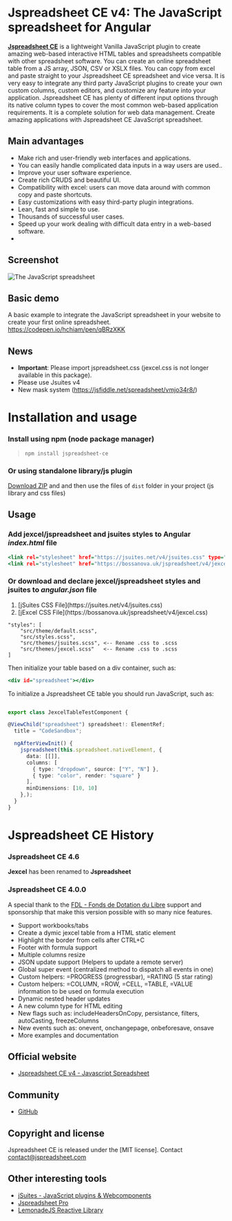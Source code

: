# Jspreadsheet CE v4: The JavaScript spreadsheet for Angular

[**Jspreadsheet CE**](https://bossanova.uk/jspreadsheet/v4/) is a lightweight Vanilla JavaScript plugin to create amazing web-based interactive HTML tables and spreadsheets compatible
with other spreadsheet software. You can create an online spreadsheet table from a JS array,
JSON, CSV or XSLX files. You can copy from excel and paste straight to your Jspreadsheet CE spreadsheet and vice versa.
It is very easy to integrate any third party JavaScript plugins to create your own custom columns, custom editors, and customize any
feature into your application. Jspreadsheet CE has plenty of different input options through its native column types to cover the most common web-based application
requirements. It is a complete solution for web data management. Create amazing applications with Jspreadsheet CE JavaScript spreadsheet.

## Main advantages 
- Make rich and user-friendly web interfaces and applications. 
- You can easily handle complicated data inputs in a way users are used..
- Improve your user software experience.
- Create rich CRUDS and beautiful UI.
- Compatibility with excel: users can move data around with common copy and paste shortcuts.
- Easy customizations with easy third-party plugin integrations.
- Lean, fast and simple to use.
- Thousands of successful user cases.
- Speed up your work dealing with difficult data entry in a web-based software.
- 
## Screenshot
![The JavaScript spreadsheet](https://bossanova.uk/templates/default/img/jexcel.gif)

## Basic demo 
A basic example to integrate the JavaScript spreadsheet in your website to create your first online spreadsheet. <https://codepen.io/hchiam/pen/qBRzXKK>

## News
- <b>Important</b>: Please import jspreadsheet.css (jexcel.css is not longer available in this package).
- Please use Jsuites v4
- New mask system (https://jsfiddle.net/spreadsheet/vmjo34r8/)

# Installation and usage

### Install using npm (node package manager)

> `npm install jspreadsheet-ce`

### Or using standalone library/js plugin

[Download ZIP](https://github.com/jspreadsheet/ce/archive/master.zip) and and then use the files of `dist` folder in your project (js library and css files)

## Usage
  
### Add jexcel/jspreadsheet and jsuites styles to Angular *index.html* file
```index.html
<link rel="stylesheet" href="https://jsuites.net/v4/jsuites.css" type="text/css" />
<link rel="stylesheet" href="https://bossanova.uk/jspreadsheet/v4/jexcel.css" type="text/css" />
```
### Or download and declare jexcel/jspreadsheet styles and jsuites to *angular.json* file


<ol>
  <li>[jSuites CSS File](https://jsuites.net/v4/jsuites.css) </li>
  <li>[jExcel CSS File](https://bossanova.uk/jspreadsheet/v4/jexcel.css)</li>
</ol>

```
"styles": [
    "src/theme/default.scss",
    "src/styles.scss",
    "src/themes/jsuites.scss", <-- Rename .css to .scss
    "src/themes/jexcel.scss"   <-- Rename .css to .scss
]
```
Then initialize your table based on a div container, such as:
```jspreadsheet.component.html
<div id="spreadsheet"></div>
```
To initialize a Jspreadsheet CE table you should run JavaScript, such as:
```jspreadhseet.component.ts

export class JexcelTableTestComponent {

@ViewChild("spreadsheet") spreadsheet!: ElementRef;
  title = "CodeSandbox";

  ngAfterViewInit() {
    jspreadsheet(this.spreadsheet.nativeElement, {
      data: [[]],
      columns: [
        { type: "dropdown", source: ["Y", "N"] },
        { type: "color", render: "square" }
      ],
      minDimensions: [10, 10]
    },);
  }
}

```
# Jspreadsheet CE History
### Jspreadsheet CE 4.6
<b>Jexcel</b> has been renamed to <b>Jspreadsheet</b>
### Jspreadsheet CE 4.0.0
A special thank to the [FDL - Fonds de Dotation du Libre](https://www.fdl-lef.org/) support and sponsorship that make this version possible with so many nice features.
- Support workbooks/tabs
- Create a dymic jexcel table from a HTML static element
- Highlight the border from cells after CTRL+C
- Footer with formula support
- Multiple columns resize
- JSON update support (Helpers to update a remote server)
- Global super event (centralized method to dispatch all events in one)
- Custom helpers: =PROGRESS (progressbar), =RATING (5 star rating)
- Custom helpers: =COLUMN, =ROW, =CELL, =TABLE, =VALUE information to be used on formula execution
- Dynamic nested header updates
- A new column type for HTML editing
- New flags such as: includeHeadersOnCopy, persistance, filters, autoCasting, freezeColumns
- New events such as: onevent, onchangepage, onbeforesave, onsave
- More examples and documentation
## Official website
- [Jspreadsheet CE v4 - Javascript Spreadsheet](https://bossanova.uk/jspreadsheet/v4)
## Community
- [GitHub](https://github.com/jspreadsheet/ce/issues)
## Copyright and license
Jspreadsheet CE is released under the [MIT license]. Contact <contact@jspreadsheet.com>
## Other interesting tools
- [jSuites - JavaScript plugins & Webcomponents](https://jsuites.net)
- [Jspreadsheet Pro](https://jspreadsheet.com)
- [LemonadeJS Reactive Library](https://lemonadejs.net)
